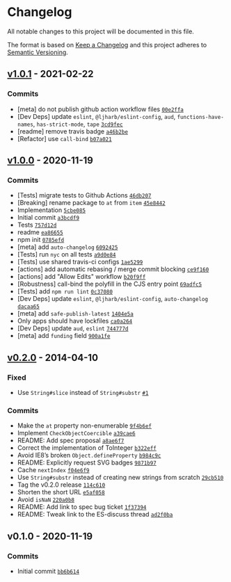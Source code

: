 # Changelog

All notable changes to this project will be documented in this file.

The format is based on [Keep a Changelog](https://keepachangelog.com/en/1.0.0/)
and this project adheres to [Semantic Versioning](https://semver.org/spec/v2.0.0.html).

## [v1.0.1](https://github.com/es-shims/String.prototype.at/compare/v1.0.0...v1.0.1) - 2021-02-22

### Commits

- [meta] do not publish github action workflow files [`00e2ffa`](https://github.com/es-shims/String.prototype.at/commit/00e2ffad3748a29e056aee3b36a96f5bfffda248)
- [Dev Deps] update `eslint`, `@ljharb/eslint-config`, `aud`, `functions-have-names`, `has-strict-mode`, `tape` [`3cd9fec`](https://github.com/es-shims/String.prototype.at/commit/3cd9fecae4d16ad7163d1406711e3e5be465f5b3)
- [readme] remove travis badge [`a46b2be`](https://github.com/es-shims/String.prototype.at/commit/a46b2bec7f102d3c115b67febc1506f50782e746)
- [Refactor] use `call-bind` [`b07a021`](https://github.com/es-shims/String.prototype.at/commit/b07a02159b6f3ea18a59b937d05379494b6382c2)

## [v1.0.0](https://github.com/es-shims/String.prototype.at/compare/v0.2.0...v1.0.0) - 2020-11-19

### Commits

- [Tests] migrate tests to Github Actions [`46db207`](https://github.com/es-shims/String.prototype.at/commit/46db2071e09011c0493b6be8e92916522658ee90)
- [Breaking] rename package to `at` from `item` [`45e8442`](https://github.com/es-shims/String.prototype.at/commit/45e844230dc222bb4022046da66e742e1ce2f89e)
- Implementation [`5cbe085`](https://github.com/es-shims/String.prototype.at/commit/5cbe08589371a38e70d2b2fbf999dfee01b826f0)
- Initial commit [`a3bcdf9`](https://github.com/es-shims/String.prototype.at/commit/a3bcdf9c68913cab605147c9b13c7cf378776741)
- Tests [`757d12d`](https://github.com/es-shims/String.prototype.at/commit/757d12dd941e6a6e6755a2c2284a105066cf7fa6)
- readme [`ea86655`](https://github.com/es-shims/String.prototype.at/commit/ea86655416f26f1fa573a81be3fb723eb7072cf6)
- npm init [`0785efd`](https://github.com/es-shims/String.prototype.at/commit/0785efd5c7c933c029c3bfff9f6a23c354c108e2)
- [meta] add `auto-changelog` [`6092425`](https://github.com/es-shims/String.prototype.at/commit/60924256669c28b72f64511b363cbfb881447df6)
- [Tests] run `nyc` on all tests [`a9d0e84`](https://github.com/es-shims/String.prototype.at/commit/a9d0e84b8567722e3a4a3605668e829f99dd3137)
- [Tests] use shared travis-ci configs [`1ae5299`](https://github.com/es-shims/String.prototype.at/commit/1ae529956ee812fdaae8dde979a25fd36c9955c9)
- [actions] add automatic rebasing / merge commit blocking [`ce9f160`](https://github.com/es-shims/String.prototype.at/commit/ce9f16001092d3c9d4aea3a924b3a205a82a2967)
- [actions] add "Allow Edits" workflow [`b20f9ff`](https://github.com/es-shims/String.prototype.at/commit/b20f9ffe1b84272af694e2f8e4171bca871cef1f)
- [Robustness] call-bind the polyfill in the CJS entry point [`69adfc5`](https://github.com/es-shims/String.prototype.at/commit/69adfc500d4ad7209d1439eb298528c1b30a2ef6)
- [Tests] add `npm run lint` [`0c37080`](https://github.com/es-shims/String.prototype.at/commit/0c3708032f9887cbb7c3c5e055c3db964d408eae)
- [Dev Deps] update `eslint`, `@ljharb/eslint-config`, `auto-changelog` [`dacaa65`](https://github.com/es-shims/String.prototype.at/commit/dacaa65bd37d23738a18fa47438da4157ee95148)
- [meta] add `safe-publish-latest` [`1404e5a`](https://github.com/es-shims/String.prototype.at/commit/1404e5a05448503c5ded664b4bd8a2a085dfb006)
- Only apps should have lockfiles [`ca0a264`](https://github.com/es-shims/String.prototype.at/commit/ca0a264d99695f394f0768d81723f830e39ea781)
- [Dev Deps] update `aud`, `eslint` [`744777d`](https://github.com/es-shims/String.prototype.at/commit/744777d9a9f22b66e2a5542113d369a90cc023c2)
- [meta] add `funding` field [`900a1fe`](https://github.com/es-shims/String.prototype.at/commit/900a1fe2182c8f97ce41e96c29355a612df48c17)

## [v0.2.0](https://github.com/es-shims/String.prototype.at/compare/v0.1.0...v0.2.0) - 2014-04-10

### Fixed

- Use `String#slice` instead of `String#substr` [`#1`](https://github.com/es-shims/String.prototype.at/issues/1)

### Commits

- Make the `at` property non-enumerable [`9f4b6ef`](https://github.com/es-shims/String.prototype.at/commit/9f4b6ef8754d36ab1f98ada32f9ae4c60f9a35f8)
- Implement `CheckObjectCoercible` [`a39cae6`](https://github.com/es-shims/String.prototype.at/commit/a39cae640ac388bbbc727788fd0ec8b38d3efd78)
- README: Add spec proposal [`a8ae6f7`](https://github.com/es-shims/String.prototype.at/commit/a8ae6f7c5621ef4b07612dd55e2b92ea90d29711)
- Correct the implementation of ToInteger [`b322eff`](https://github.com/es-shims/String.prototype.at/commit/b322effb1f67a33b12eaeac88530797ba35f2697)
- Avoid IE8’s broken `Object.defineProperty` [`b984c9c`](https://github.com/es-shims/String.prototype.at/commit/b984c9cae8d9fd977d350b74ce977158b4de2acb)
- README: Explicitly request SVG badges [`9871b97`](https://github.com/es-shims/String.prototype.at/commit/9871b9771db4ac6aa38b43114d655011acd2da18)
- Cache `nextIndex` [`f04e6f9`](https://github.com/es-shims/String.prototype.at/commit/f04e6f9428fa67c53302bf4cade820a5e7bee684)
- Use `String#substr` instead of creating new strings from scratch [`29cb510`](https://github.com/es-shims/String.prototype.at/commit/29cb5108b54a5ab97cddbd897834fad79960e1d7)
- Tag the v0.2.0 release [`114c610`](https://github.com/es-shims/String.prototype.at/commit/114c6109a54fd303eeeb675688df92369e50d556)
- Shorten the short URL [`e5af058`](https://github.com/es-shims/String.prototype.at/commit/e5af0582d1b23043c48d869dab3f6e16361177e5)
- Avoid `isNaN` [`220a0b8`](https://github.com/es-shims/String.prototype.at/commit/220a0b8e1d2da19406bf26bcb86022c2f24afa43)
- README: Add link to spec bug ticket [`1f37394`](https://github.com/es-shims/String.prototype.at/commit/1f37394c0b6029fecea2e5f807ebd9abeae247b4)
- README: Tweak link to the ES-discuss thread [`ad2f0ba`](https://github.com/es-shims/String.prototype.at/commit/ad2f0ba794b03dc2422f4efc654d76ace13d743f)

## v0.1.0 - 2020-11-19

### Commits

- Initial commit [`bb6b614`](https://github.com/es-shims/String.prototype.at/commit/bb6b614bb600f8968e20f523c0cfaa68b36e1293)
